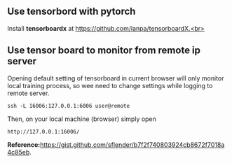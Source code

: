 ## Use tensorbord with pytorch
Install <b>tensorboardx</b> at https://github.com/lanpa/tensorboardX.<br>

## Use tensor board to monitor from remote ip server
Opening default setting of tensorboard in current browser will only monitor local training process, 
so wee need to change settings while logging to remote server.<br>

```console
ssh -L 16006:127.0.0.1:6006 user@remote
```
Then, on your local machine (browser) simply open <br>
```console
http://127.0.0.1:16006/
```
<b>Reference:</b>https://gist.github.com/sflender/b7f2f740803924cb8672f7018a4c85eb.